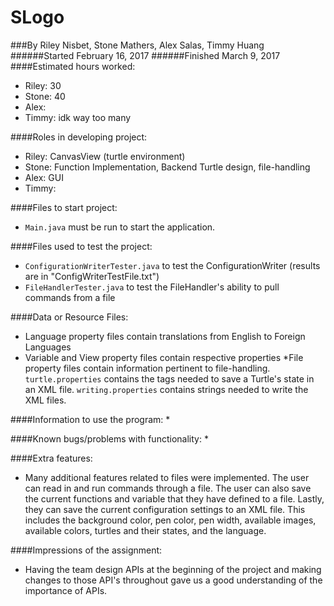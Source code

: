 SLogo
===================
###By Riley Nisbet, Stone Mathers, Alex Salas, Timmy Huang
######Started February 16, 2017
######Finished March 9, 2017
####Estimated hours worked:
* Riley: 30
* Stone: 40
* Alex:
* Timmy: idk way too many

####Roles in developing project:
* Riley: CanvasView (turtle environment)
* Stone: Function Implementation, Backend Turtle design, file-handling
* Alex: GUI
* Timmy: 

####Files to start project:
* `Main.java` must be run to start the application.

####Files used to test the project:
* `ConfigurationWriterTester.java` to test the ConfigurationWriter (results are in "ConfigWriterTestFile.txt")
* `FileHandlerTester.java` to test the FileHandler's ability to pull commands from a file

####Data or Resource Files:
* Language property files contain translations from English to Foreign Languages
* Variable and View property files contain respective properties
*File property files contain information pertinent to file-handling. `turtle.properties` contains the tags needed to save a Turtle's state in an XML file. `writing.properties` contains strings needed to write the XML files.

####Information to use the program:
* 

####Known bugs/problems with functionality:
* 

####Extra features:
* Many additional features related to files were implemented. The user can read in and run commands through a file. The user can also save the current functions and variable that they have defined to a file. Lastly, they can save the current configuration settings to an XML file. This includes the background color, pen color, pen width, available images, available colors, turtles and their states, and the language.


####Impressions of the assignment:
* Having the team design APIs at the beginning of the project and making changes to those API's throughout gave us a good understanding of the importance of APIs.

